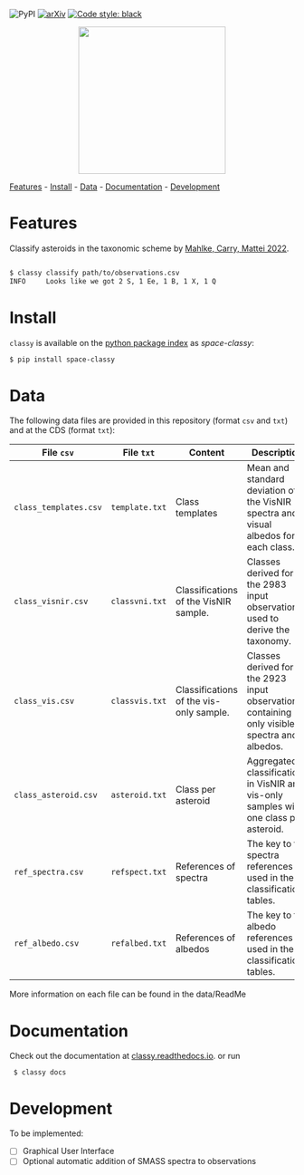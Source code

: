 ![PyPI](https://img.shields.io/pypi/v/space-classy) [![arXiv](https://img.shields.io/badge/arXiv-2203.11229-f9f107.svg)](https://arxiv.org/abs/2203.11229) [![Code style: black](https://img.shields.io/badge/code%20style-black-000000.svg)](https://github.com/psf/black)

<p align="center">
  <img width="260" src="https://raw.githubusercontent.com/maxmahlke/classy/main/docs/gfx/logo_classy.png">
</p>

[Features](#features) - [Install](#install) - [Data](#data) - [Documentation](#documentation) - [Development](#development)

# Features

Classify asteroids in the taxonomic scheme by [Mahlke, Carry, Mattei 2022](https://arxiv.org/abs/2203.11229).

``` sh

$ classy classify path/to/observations.csv
INFO     Looks like we got 2 S, 1 Ee, 1 B, 1 X, 1 Q

```

<!-- Tip: Check out [rocks](https://github.com/maxmahlke/rocks) to easily add IAU -->
<!-- names, numbers, designations, and literature parameters to the observations. -->

# Install

`classy` is available on the [python package index](https://pypi.org) as *space-classy*:

``` sh
$ pip install space-classy
```

# Data

The following data files are provided in this repository (format `csv` and `txt`) and at the CDS (format `txt`):

| File `csv` | File `txt` |  Content | Description|
|-----------|--------|----|------------|
| `class_templates.csv` | `template.txt` | Class templates |  Mean and standard deviation of the VisNIR spectra and visual albedos for each class. |
| `class_visnir.csv` | `classvni.txt` | Classifications of the VisNIR sample. |  Classes derived for the 2983 input observations used to derive the taxonomy. |
| `class_vis.csv` | `classvis.txt` | Classifications of the vis-only sample. |  Classes derived for the 2923 input observations containing only visible spectra and albedos. |
| `class_asteroid.csv` | `asteroid.txt` | Class per asteroid |  Aggregated classifications in VisNIR and vis-only samples with one class per asteroid. |
| `ref_spectra.csv` | `refspect.txt` | References of spectra | The key to the spectra references used in the classification tables. |
| `ref_albedo.csv` | `refalbed.txt` | References of albedos |  The key to the albedo references used in the classification tables. |

More information on each file can be found in the data/ReadMe

# Documentation

Check out the documentation at [classy.readthedocs.io](https://classy.readthedocs.io/en/latest/).
or run

     $ classy docs

# Development

To be implemented:

- [ ] Graphical User Interface
- [ ] Optional automatic addition of SMASS spectra to observations
<!-- - [ ] Automatic determination of best smoothing parameters -->

<!-- # Contribute -->

<!-- Computation of asteroid class by weighted average -->
